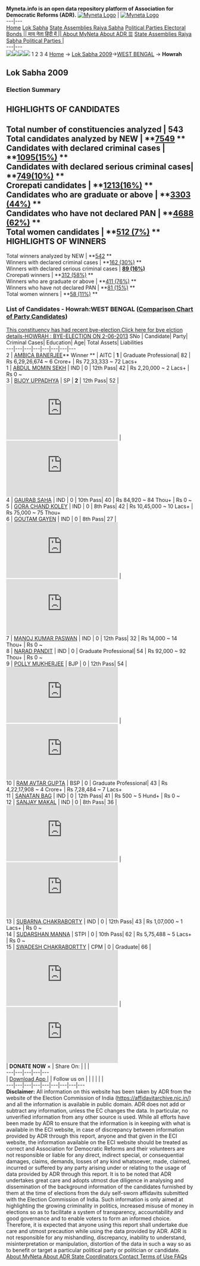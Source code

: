 **Myneta.info is an open data repository platform of Association for Democratic Reforms (ADR).**
[![Myneta Logo](https://www.myneta.info/lib/img/myneta-logo.png)](https://www.myneta.info/) | [![Myneta Logo](https://www.myneta.info/lib/img/adr-logo.png)](https://adrindia.org)  
---|---  
[Home](https://www.myneta.info/) [Lok Sabha](https://www.myneta.info/#ls "Lok Sabha") [ State Assemblies ](https://www.myneta.info/#sa "State Assemblies") [Rajya Sabha](https://www.myneta.info/#rs "Rajya Sabha") [Political Parties ](https://www.myneta.info/party "Political Parties") [ Electoral Bonds ](https://www.myneta.info/electoral_bonds "Electoral Bonds") [ || माय नेता हिंदी में || ](https://translate.google.co.in/translate?prev=hp&hl=en&js=y&u=www.myneta.info&sl=en&tl=hi&history_state0=) [ About MyNeta ](https://adrindia.org/content/about-myneta) [ About ADR ](https://adrindia.org/about-adr/who-we-are) [☰](javascript:void\(0\))
[ State Assemblies ](https://www.myneta.info/#sa "State Assemblies") [ Rajya Sabha ](https://www.myneta.info/#rs "Rajya Sabha") [ Political Parties ](https://www.myneta.info/party "Political Parties")
|   
---|---  
![](https://www.myneta.info/lib/img/banner/banner-1.png)![](https://www.myneta.info/lib/img/banner/banner-2.png)![](https://www.myneta.info/lib/img/banner/banner-3.png)![](https://www.myneta.info/lib/img/banner/banner-4.png)
1  2  3  4 
[Home](https://www.myneta.info/) → [Lok Sabha 2009](https://www.myneta.info/ls2009/)→[WEST BENGAL](https://www.myneta.info/ls2009/index.php?action=show_constituencies&state_id=25) → **Howrah**
### 
## Lok Sabha 2009
###  Election Summary 
HIGHLIGHTS OF CANDIDATES  
---  
Total number of constituencies analyzed |  543   
Total candidates analyzed by NEW | **[7549](https://www.myneta.info/ls2009/index.php?action=summary&subAction=candidates_analyzed&sort=candidate#summary) **  
Candidates with declared criminal cases | **[1095(15%)](https://www.myneta.info/ls2009/index.php?action=summary&subAction=crime&sort=candidate#summary) **  
Candidates with declared serious criminal cases| **[749(10%)](https://www.myneta.info/ls2009/index.php?action=summary&subAction=serious_crime&sort=candidate#summary) **  
Crorepati candidates | **[1213(16%)](https://www.myneta.info/ls2009/index.php?action=summary&subAction=crorepati&sort=candidate#summary) **  
Candidates who are graduate or above | **[3303 (44%)](https://www.myneta.info/ls2009/index.php?action=summary&subAction=education&sort=candidate#summary) **  
Candidates who have not declared PAN | **[4688 (62%)](https://www.myneta.info/ls2009/index.php?action=summary&subAction=without_pan&sort=candidate#summary) **  
Total women candidates | **[512 (7%)](https://www.myneta.info/ls2009/index.php?action=summary&subAction=women_candidate&sort=candidate#summary) **  
HIGHLIGHTS OF WINNERS  
---  
Total winners analyzed by NEW | **[542](https://www.myneta.info/ls2009/index.php?action=summary&subAction=winner_analyzed&sort=candidate#summary) **  
Winners with declared criminal cases | **[162 (30%)](https://www.myneta.info/ls2009/index.php?action=summary&subAction=winner_crime&sort=candidate#summary) **  
Winners with declared serious criminal cases | **[89 (16%)](https://www.myneta.info/ls2009/index.php?action=summary&subAction=winner_serious_crime&sort=candidate#summary)**  
Crorepati winners | **[312 (58%)](https://www.myneta.info/ls2009/index.php?action=summary&subAction=winner_crorepati&sort=candidate#summary) **  
Winners who are graduate or above | **[411 (76%)](https://www.myneta.info/ls2009/index.php?action=summary&subAction=winner_education&sort=candidate#summary) **  
Winners who have not declared PAN | **[81 (15%)](https://www.myneta.info/ls2009/index.php?action=summary&subAction=winner_without_pan&sort=candidate#summary) **  
Total women winners | **[58 (11%)](https://www.myneta.info/ls2009/index.php?action=summary&subAction=winner_women&sort=candidate#summary) **  
### List of Candidates - Howrah:WEST BENGAL ([Comparison Chart of Party Candidates](https://www.myneta.info/ls2009/comparisonchart.php?constituency_id=439))
[This constituency has had recent bye-election,Click here for bye elction details-HOWRAH : BYE-ELECTION ON 2-06-2013](https://www.myneta.info/lsbye2012/index.php?action=show_candidates&constituency_id=3)
SNo | Candidate| Party| Criminal Cases| Education| Age| Total Assets| Liabilities  
---|---|---|---|---|---|---|---  
2  | [AMBICA BANERJEE](https://www.myneta.info/ls2009/candidate.php?candidate_id=7354)** Winner ** | AITC | **1** | Graduate Professional| 82 | Rs 6,29,26,674 ~ 6 Crore+ | Rs 72,33,333 ~ 72 Lacs+  
1  | [ABDUL MOMIN SEKH](https://www.myneta.info/ls2009/candidate.php?candidate_id=7353) | IND | 0 | 12th Pass| 42 | Rs 2,20,000 ~ 2 Lacs+ | Rs 0 ~   
3  | [BIJOY UPPADHYA](https://www.myneta.info/ls2009/candidate.php?candidate_id=7356) | SP | **2** | 12th Pass| 52 | ![](https://myneta.info/image_v2.php?myneta_folder=ls2009&candidate_id=7356&col=ta) | ![](https://myneta.info/image_v2.php?myneta_folder=ls2009&candidate_id=7356&col=lia)  
4  | [GAURAB SAHA](https://www.myneta.info/ls2009/candidate.php?candidate_id=7361) | IND | 0 | 10th Pass| 40 | Rs 84,920 ~ 84 Thou+ | Rs 0 ~   
5  | [GORA CHAND KOLEY](https://www.myneta.info/ls2009/candidate.php?candidate_id=7357) | IND | 0 | 8th Pass| 42 | Rs 10,45,000 ~ 10 Lacs+ | Rs 75,000 ~ 75 Thou+  
6  | [GOUTAM GAYEN](https://www.myneta.info/ls2009/candidate.php?candidate_id=7365) | IND | 0 | 8th Pass| 27 | ![](https://myneta.info/image_v2.php?myneta_folder=ls2009&candidate_id=7365&col=ta) | ![](https://myneta.info/image_v2.php?myneta_folder=ls2009&candidate_id=7365&col=lia)  
7  | [MANOJ KUMAR PASWAN](https://www.myneta.info/ls2009/candidate.php?candidate_id=7359) | IND | 0 | 12th Pass| 32 | Rs 14,000 ~ 14 Thou+ | Rs 0 ~   
8  | [NARAD PANDIT](https://www.myneta.info/ls2009/candidate.php?candidate_id=7358) | IND | 0 | Graduate Professional| 54 | Rs 92,000 ~ 92 Thou+ | Rs 0 ~   
9  | [POLLY MUKHERJEE](https://www.myneta.info/ls2009/candidate.php?candidate_id=7355) | BJP | 0 | 12th Pass| 54 | ![](https://myneta.info/image_v2.php?myneta_folder=ls2009&candidate_id=7355&col=ta) | ![](https://myneta.info/image_v2.php?myneta_folder=ls2009&candidate_id=7355&col=lia)  
10  | [RAM AVTAR GUPTA](https://www.myneta.info/ls2009/candidate.php?candidate_id=7351) | BSP | 0 | Graduate Professional| 43 | Rs 4,22,17,908 ~ 4 Crore+ | Rs 7,28,484 ~ 7 Lacs+  
11  | [SANATAN BAG](https://www.myneta.info/ls2009/candidate.php?candidate_id=7364) | IND | 0 | 12th Pass| 41 | Rs 500 ~ 5 Hund+ | Rs 0 ~   
12  | [SANJAY MAKAL](https://www.myneta.info/ls2009/candidate.php?candidate_id=7360) | IND | 0 | 8th Pass| 36 | ![](https://myneta.info/image_v2.php?myneta_folder=ls2009&candidate_id=7360&col=ta) | ![](https://myneta.info/image_v2.php?myneta_folder=ls2009&candidate_id=7360&col=lia)  
13  | [SUBARNA CHAKRABORTY](https://www.myneta.info/ls2009/candidate.php?candidate_id=7362) | IND | 0 | 12th Pass| 43 | Rs 1,07,000 ~ 1 Lacs+ | Rs 0 ~   
14  | [SUDARSHAN MANNA](https://www.myneta.info/ls2009/candidate.php?candidate_id=7350) | STPI | 0 | 10th Pass| 62 | Rs 5,75,488 ~ 5 Lacs+ | Rs 0 ~   
15  | [SWADESH CHAKRABORTTY](https://www.myneta.info/ls2009/candidate.php?candidate_id=7352) | CPM | 0 | Graduate| 66 | ![](https://myneta.info/image_v2.php?myneta_folder=ls2009&candidate_id=7352&col=ta) | ![](https://myneta.info/image_v2.php?myneta_folder=ls2009&candidate_id=7352&col=lia)  
|  **DONATE NOW** × |  Share On:  | [](https://api.whatsapp.com/send?text=https%3A%2F%2Fmyneta.info%2Fpunjab2022%2Findex.php%3Faction%3Dshow_constituencies%26state_id%3D19) | [](https://www.facebook.com/sharer/sharer.php?u=https%3A%2F%2Fmyneta.info%2Fpunjab2022%2Findex.php%3Faction%3Dshow_constituencies%26state_id%3D19) | [](https://twitter.com/share?url=https%3A%2F%2Fmyneta.info%2Fpunjab2022%2Findex.php%3Faction%3Dshow_constituencies%26state_id%3D19)  
---|---|---|---|---  
| [ Download App ](https://play.google.com/store/apps/details?id=com.webrosoft.myneta1&pcampaignid=pcampaignidMKT-Other-global-all-co-prtnr-py-PartBadge-Mar2515-1) | [](https://play.google.com/store/apps/details?id=com.webrosoft.myneta1&pcampaignid=pcampaignidMKT-Other-global-all-co-prtnr-py-PartBadge-Mar2515-1) |  Follow us on  | [](https://www.facebook.com/adrindia.org/) | [](https://twitter.com/adrspeaks) | [](https://groups.google.com/g/national-election-watch?hl=en&pli=1) | [](https://www.instagram.com/adrspeaks/) | [](https://www.youtube.com/user/adrspeaks) | [](https://sharechat.com/profile/adrspeaks)  
---|---|---|---|---|---|---|---|---  
**Disclaimer:** All information on this website has been taken by ADR from the website of the Election Commission of India (https://affidavitarchive.nic.in/) and all the information is available in public domain. ADR does not add or subtract any information, unless the EC changes the data. In particular, no unverified information from any other source is used. While all efforts have been made by ADR to ensure that the information is in keeping with what is available in the ECI website, in case of discrepancy between information provided by ADR through this report, anyone and that given in the ECI website, the information available on the ECI website should be treated as correct and Association for Democratic Reforms and their volunteers are not responsible or liable for any direct, indirect special, or consequential damages, claims, demands, losses of any kind whatsoever, made, claimed, incurred or suffered by any party arising under or relating to the usage of data provided by ADR through this report. It is to be noted that ADR undertakes great care and adopts utmost due diligence in analysing and dissemination of the background information of the candidates furnished by them at the time of elections from the duly self-sworn affidavits submitted with the Election Commission of India. Such information is only aimed at highlighting the growing criminality in politics, increased misuse of money in elections so as to facilitate a system of transparency, accountability and good governance and to enable voters to form an informed choice. Therefore, it is expected that anyone using this report shall undertake due care and utmost precaution while using the data provided by ADR. ADR is not responsible for any mishandling, discrepancy, inability to understand, misinterpretation or manipulation, distortion of the data in such a way so as to benefit or target a particular political party or politician or candidate. 
[ About MyNeta ](https://adrindia.org/content/about-myneta) [ About ADR ](https://adrindia.org/about-adr/who-we-are) [ State Coordinators ](https://adrindia.org/about-adr/state-coordinators) [ Contact ](https://adrindia.org/contact-us) [ Terms of Use ](https://adrindia.org/content/adr-terms-use) [ FAQs ](https://adrindia.org/content/faqs)
